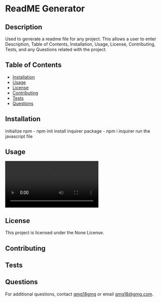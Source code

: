 
# ReadME Generator

## Description
Used to generate a readme file for any project. 
This allows a user to enter Description, Table of Contents, Installation, Usage, License, Contributing, Tests, and any Questions related with the project.


## Table of Contents
- [Installation](#installation)
- [Usage](#usage)
- [License](#license)
- [Contributing](#contributing)
- [Tests](#tests)
- [Questions](#questions)

## Installation
initialize npm - npm init
install inquirer package - npm i inquirer
run the javascript file

## Usage

![screen ](assets/readmegenerator.mp4)

## License
This project is licensed under the None License.

## Contributing


## Tests


## Questions
For additional questions, contact [gmg18gmg](https://github.com/gmg18gmg) or email gmg18@gmg.com.
